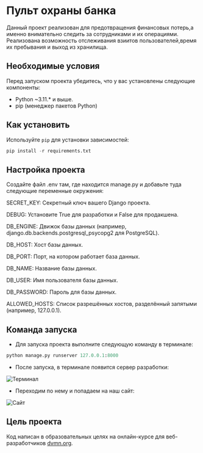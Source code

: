 ﻿# Пульт охраны банка

Данный проект реализован для предотвращения финансовых потерь,а именно внимательно следить за сотрудниками и их операциями.
Реализована возможность отслеживания взиитов пользователей,время их пребывания и выход из хранилища.


## Необходимые условия

Перед запуском проекта убедитесь, что у вас установлены следующие компоненты:

- Python ~3.11.* и выше.
- pip (менеджер пакетов Python)

## Как установить

Используйте `pip` для установки зависимостей:
```python
pip install -r requirements.txt
```

## Настройка проекта

Создайте файл .env там, где находится manage.py и добавьте туда следующие переменные окружения:


SECRET_KEY: Секретный ключ вашего Django проекта.

DEBUG: Установите True для разработки и False для продакшена.

DB_ENGINE: Движок базы данных (например, django.db.backends.postgresql_psycopg2 для PostgreSQL).

DB_HOST: Хост базы данных.

DB_PORT: Порт, на котором работает база данных.

DB_NAME: Название базы данных.

DB_USER: Имя пользователя базы данных.

DB_PASSWORD: Пароль для базы данных.

ALLOWED_HOSTS: Список разрешённых хостов, разделённый запятыми (например, 127.0.0.1).


## Команда запуска

- Для запуска проекта выполните следующую команду в терминале:

```python
python manage.py runserver 127.0.0.1:8000
```

- После запуска, в терминале появится сервер разработки:

![Терминал](https://i.postimg.cc/Zq38ck6Q/image.jpg)

- Переходим по нему и попадаем на наш сайт:

![Сайт](https://i.postimg.cc/c4grYRR9/image.jpg)


## Цель проекта

Код написан в образовательных целях на онлайн-курсе для веб-разработчиков [dvmn.org](https://dvmn.org/).
